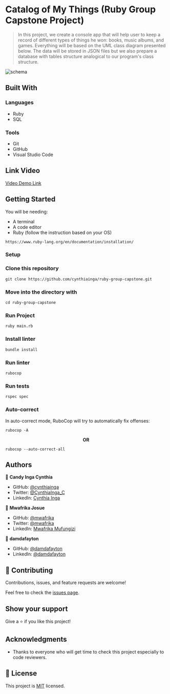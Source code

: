 # Catalog of My Things (Ruby Group Capstone Project)

> In this project, we create a console app that will help user to keep a record of different types of things he won: books, music albums, and games. Everything will be based on the UML class diagram presented below. The data will be stored in JSON files but we also prepare a database with tables structure analogical to our program's class structure.

![schema](https://github.com/microverseinc/curriculum-ruby/blob/main/group-capstone/images/catalog_of_my_things.png)


## Built With

### Languages

- Ruby
- SQL

### Tools

- Git
- GitHub
- Visual Studio Code

## Link Video

[Video Demo Link]()


## Getting Started

You will be needing:

- A terminal
- A code editor
- Ruby (follow the instruction based on your OS)

`https://www.ruby-lang.org/en/documentation/installation/`

### Setup

### Clone this repository

`git clone https://github.com/cynthiainga/ruby-group-capstone.git`

### Move into the directory with

`cd ruby-group-capstone`

### Run Project

`ruby main.rb`

### Install linter

`bundle install`

### Run linter

`rubocop`

### Run tests

`rspec spec`

### Auto-correct

In auto-correct mode, RuboCop will try to automatically fix offenses:

`rubocop -A`

**<div align=center>OR</div>**

`rubocop --auto-correct-all`


## Authors


👤 **Candy Inga Cynthia**

- GitHub: [@cynthiainga](https://github.com/cynthiainga)
- Twitter: [@CynthiaInga_C](https://twitter.com/CynthiaInga_C)
- LinkedIn: [Cynthia Inga](https://www.linkedin.com/in/cynthia-inga/)

👤 **Mwafrika Josue**

- GitHub: [@mwafrika](https://github.com/mwafrika)
- Twitter: [@mwafrika](@mwafrikamufung1)
- LinkedIn: [Mwafrika Mufungizi](https://www.linkedin.com/in/mwafrika-mufungizi/)

👤 **damdafayton**

- GitHub: [@damdafayton](https://github.com/damdafayton)
- LinkedIn: [@damdafayton](https://linkedin.com/in/damdafayton)

## 🤝 Contributing

Contributions, issues, and feature requests are welcome!

Feel free to check the [issues page](https://github.com/cynthiainga/ruby-group-capstone/issues).

## Show your support

Give a ⭐️ if you like this project!

## Acknowledgments

- Thanks to everyone who will get time to check this project especially to code reviewers.
## 📝 License

This project is [MIT](./MIT.md) licensed.
